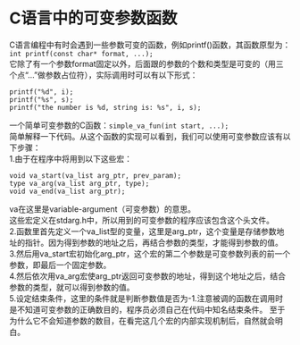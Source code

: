 # C语言中的可变参数函数  
C语言编程中有时会遇到一些参数可变的函数，例如printf()函数，其函数原型为：  
` int printf(const char* format, ...); `    
它除了有一个参数format固定以外，后面跟的参数的个数和类型是可变的（用三个点“...”做参数占位符），实际调用时可以有以下形式：  
```  
printf("%d", i);  
printf("%s", s);  
printf("the number is %d, string is: %s", i, s);  
```  
一个简单可变参数的C函数：`simple_va_fun(int start, ...);`  
简单解释一下代码。从这个函数的实现可以看到，我们可以使用可变参数应该有以下步骤：  
1.由于在程序中将用到以下这些宏：  
```  
void va_start(va_list arg_ptr, prev_param);
type va_arg(va_list arg_ptr, type);  
void va_end(va_list arg_ptr);  
```  
va在这里是variable-argument（可变参数）的意思。  
这些宏定义在stdarg.h中，所以用到的可变参数的程序应该包含这个头文件。  
2.函数里首先定义一个va_list型的变量，这里是arg_ptr，这个变量是存储参数地址的指针。因为得到参数的地址之后，再结合参数的类型，才能得到参数的值。  
3.然后用va_start宏初始化arg_ptr，这个宏的第二个参数是可变参数列表的前一个参数，即最后一个固定参数。  
4.然后依次用va_arg宏使arg_ptr返回可变参数的地址，得到这个地址之后，结合参数的类型，就可以得到参数的值。  
5.设定结束条件，这里的条件就是判断参数值是否为-1.注意被调的函数在调用时是不知道可变参数的正确数目的，程序员必须自己在代码中知名结束条件。
至于为什么它不会知道参数的数目，在看完这几个宏的内部实现机制后，自然就会明白。
